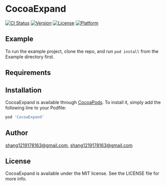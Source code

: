 # CocoaExpand

[![CI Status](https://img.shields.io/travis/shang1219178163@gmail.com/CocoaExpand.svg?style=flat)](https://travis-ci.org/shang1219178163@gmail.com/CocoaExpand)
[![Version](https://img.shields.io/cocoapods/v/CocoaExpand.svg?style=flat)](https://cocoapods.org/pods/CocoaExpand)
[![License](https://img.shields.io/cocoapods/l/CocoaExpand.svg?style=flat)](https://cocoapods.org/pods/CocoaExpand)
[![Platform](https://img.shields.io/cocoapods/p/CocoaExpand.svg?style=flat)](https://cocoapods.org/pods/CocoaExpand)

## Example

To run the example project, clone the repo, and run `pod install` from the Example directory first.

## Requirements

## Installation

CocoaExpand is available through [CocoaPods](https://cocoapods.org). To install
it, simply add the following line to your Podfile:

```ruby
pod 'CocoaExpand'
```

## Author

shang1219178163@gmail.com, shang1219178163@gmail.com

## License

CocoaExpand is available under the MIT license. See the LICENSE file for more info.
